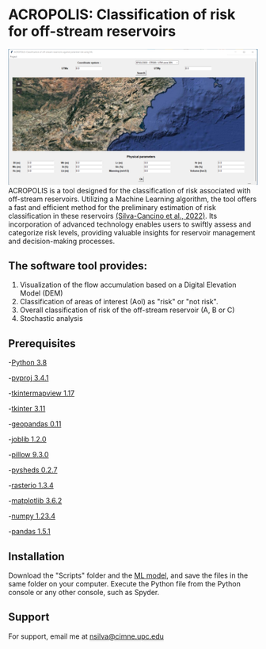 # ACROPOLIS: Classification of risk for off-stream reservoirs
![Window](Images/Window.png)
ACROPOLIS is a  tool designed for the classification of risk associated with off-stream reservoirs. Utilizing a  Machine Learning algorithm, the tool offers a fast and efficient method for the preliminary estimation of risk classification in these reservoirs [(Silva-Cancino et al., 2022)](https://www.mdpi.com/2073-4441/14/15/2416?utm_campaign=releaseissue_waterutm_medium=emailutm_source=releaseissueutm_term=doilink114). Its incorporation of advanced technology enables users to swiftly assess and categorize risk levels, providing valuable insights for reservoir management and decision-making processes.

## The software tool provides:
1. Visualization of the flow accumulation based on a Digital Elevation Model (DEM)
2. Classification of areas of interest (AoI) as "risk" or "not risk".
3. Overall classification of risk of the off-stream reservoir (A, B or C)
4. Stochastic analysis

## Prerequisites 
-[Python 3.8](https://www.python.org/downloads/release/python-380/)

-[pyproj 3.4.1](https://pyproj4.github.io/pyproj/stable/)

-[tkintermapview 1.17](https://github.com/TomSchimansky/TkinterMapView)

-[tkinter 3.11](https://docs.python.org/3/library/tkinter.html)

-[geopandas 0.11](https://geopandas.org/en/stable/)

-[joblib 1.2.0](https://joblib.readthedocs.io/en/latest/installing.html)

-[pillow 9.3.0](https://pillow.readthedocs.io/en/stable/installation.html)

-[pysheds 0.2.7](https://pypi.org/project/pysheds/)

-[rasterio 1.3.4](https://pypi.org/project/rasterio/)   

-[matplotlib 3.6.2](https://matplotlib.org/stable/index.html)

-[numpy 1.23.4](https://numpy.org/install/)

-[pandas 1.5.1](https://pypi.org/project/pandas/)

 ## Installation  
Download the "Scripts" folder and the [ML model](https://drive.google.com/file/d/1LAI0xOYKKjGAjZYNjWS_DYsMXkeV5zJR/view?usp=drive_link),  and save the files in the same folder on your computer. Execute the Python file from the Python console or any other console, such as Spyder.

## Support
For support, email me at nsilva@cimne.upc.edu

